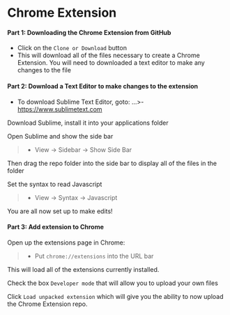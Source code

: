 Chrome Extension
================


#### Part 1: Downloading the Chrome Extension from GitHub

+ Click on the `Clone or Download` button
+ This will download all of the files necessary to create a Chrome Extension. You will need to downloaded a text editor to make any changes to the file

#### Part 2: Download a Text Editor to make changes to the extension

+ To download Sublime Text Editor, goto: 
...>- https://www.sublimetext.com

Download Sublime, install it into your applications folder

Open Sublime and show the side bar
>- View -> Sidebar -> Show Side Bar

Then drag the repo folder into the side bar to display all of the files in the folder

Set the syntax to read Javascript
>- View -> Syntax -> Javascript

You are all now set up to make edits!

#### Part 3: Add extension to Chrome

Open up the extensions page in Chrome:
>- Put `chrome://extensions` into the URL bar

This will load all of the extensions currently installed. 

Check the box `Developer mode` that will allow you to upload your own files

Click `Load unpacked extension` which will give you the ability to now upload the Chrome Extension repo. 

